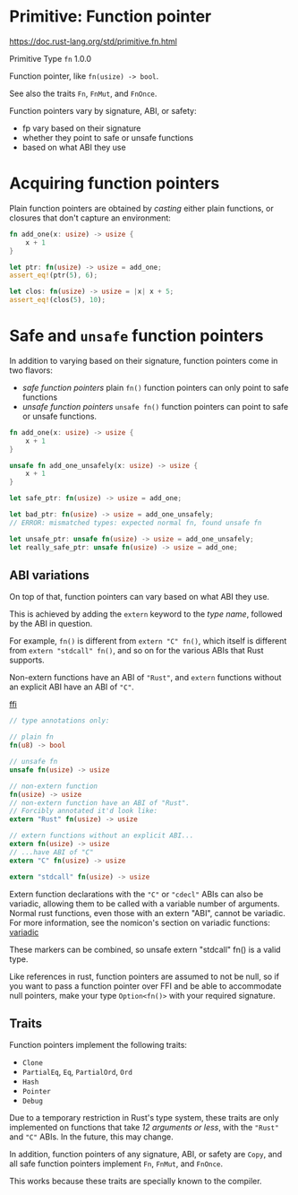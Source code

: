 # Primitive: Function pointer
https://doc.rust-lang.org/std/primitive.fn.html

Primitive Type `fn` 1.0.0

Function pointer, like `fn(usize) -> bool`.

See also the traits `Fn`, `FnMut`, and `FnOnce`.

Function pointers vary by signature, ABI, or safety:
- fp vary based on their signature
- whether they point to safe or unsafe functions
- based on what ABI they use


# Acquiring function pointers

Plain function pointers are obtained by *casting* either plain
functions, or closures that don't capture an environment:

```rust
fn add_one(x: usize) -> usize {
    x + 1
}

let ptr: fn(usize) -> usize = add_one;
assert_eq!(ptr(5), 6);

let clos: fn(usize) -> usize = |x| x + 5;
assert_eq!(clos(5), 10);
```


# Safe and `unsafe` function pointers

In addition to varying based on their signature,
function pointers come in two flavors:
- _safe function pointers_
  plain `fn()` function pointers can only point to safe functions
- _unsafe function pointers_
  `unsafe fn()` function pointers can point to safe or unsafe functions.

```rust
fn add_one(x: usize) -> usize {
    x + 1
}

unsafe fn add_one_unsafely(x: usize) -> usize {
    x + 1
}

let safe_ptr: fn(usize) -> usize = add_one;

let bad_ptr: fn(usize) -> usize = add_one_unsafely;
// ERROR: mismatched types: expected normal fn, found unsafe fn

let unsafe_ptr: unsafe fn(usize) -> usize = add_one_unsafely;
let really_safe_ptr: unsafe fn(usize) -> usize = add_one;
```


## ABI variations

On top of that, function pointers can vary based on what ABI they use.

This is achieved by adding the `extern` keyword
to the *type name*, followed by the ABI in question.

For example,
`fn()` is different from 
`extern "C" fn()`, which itself is different from 
`extern "stdcall" fn()`, and so on for the various ABIs that Rust supports. 

Non-extern functions have an ABI of `"Rust"`, and `extern` functions 
without an explicit ABI have an ABI of `"C"`.

[ffi](https://doc.rust-lang.org/nomicon/ffi.html#foreign-calling-conventions)

```rust
// type annotations only:

// plain fn
fn(u8) -> bool

// unsafe fn
unsafe fn(usize) -> usize

// non-extern function
fn(usize) -> usize
// non-extern function have an ABI of "Rust".
// Forcibly annotated it'd look like:
extern "Rust" fn(usize) -> usize

// extern functions without an explicit ABI...
extern fn(usize) -> usize
// ...have ABI of "C"
extern "C" fn(usize) -> usize

extern "stdcall" fn(usize) -> usize
```

Extern function declarations with the `"C"` or `"cdecl"` ABIs can also be
variadic, allowing them to be called with a variable number of arguments.
Normal rust functions, even those with an extern "ABI", cannot be variadic. 
For more information, see the nomicon's section on variadic functions:
[variadic](https://doc.rust-lang.org/nomicon/ffi.html#variadic-functions)

These markers can be combined, so unsafe extern "stdcall" fn() is a valid type.

Like references in rust, function pointers are assumed to not be null, so if you
want to pass a function pointer over FFI and be able to accommodate null pointers,
make your type `Option<fn()>` with your required signature.


## Traits

Function pointers implement the following traits:
- `Clone`
- `PartialEq`, `Eq`, `PartialOrd`, `Ord`
- `Hash`
- `Pointer`
- `Debug`

Due to a temporary restriction in Rust's type system, these traits are only
implemented on functions that take *12 arguments or less*, with the `"Rust"`
and `"C"` ABIs. In the future, this may change.

In addition, function pointers of any signature, ABI, or safety are `Copy`,
and all safe function pointers implement `Fn`, `FnMut`, and `FnOnce`.

This works because these traits are specially known to the compiler.
